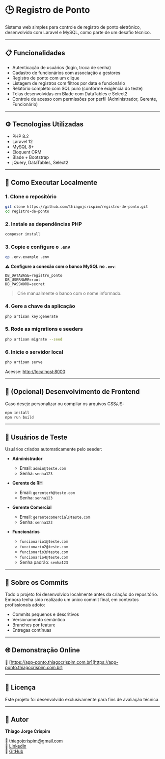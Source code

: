 # 🕒 Registro de Ponto

Sistema web simples para controle de registro de ponto eletrônico, desenvolvido com Laravel e MySQL, como parte de um desafio técnico.

---

## 📋 Funcionalidades

-   Autenticação de usuários (login, troca de senha)
-   Cadastro de funcionários com associação a gestores
-   Registro de ponto com um clique
-   Listagem de registros com filtros por data e funcionário
-   Relatório completo com SQL puro (conforme exigência do teste)
-   Telas desenvolvidas em Blade com DataTables e Select2
-   Controle de acesso com permissões por perfil (Administrador, Gerente, Funcionário)

---

## ⚙️ Tecnologias Utilizadas

-   PHP 8.2
-   Laravel 12
-   MySQL 8+
-   Eloquent ORM
-   Blade + Bootstrap
-   jQuery, DataTables, Select2

---

## 🚀 Como Executar Localmente

### 1. Clone o repositório

```bash
git clone https://github.com/thiagojcrispim/registro-de-ponto.git
cd registro-de-ponto
```

### 2. Instale as dependências PHP

```bash
composer install
```

### 3. Copie e configure o `.env`

```bash
cp .env.example .env
```

⚠️ **Configure a conexão com o banco MySQL no `.env`**:

```env
DB_DATABASE=registro_ponto
DB_USERNAME=root
DB_PASSWORD=secret
```

> Crie manualmente o banco com o nome informado.

### 4. Gere a chave da aplicação

```bash
php artisan key:generate
```

### 5. Rode as migrations e seeders

```bash
php artisan migrate --seed
```

### 6. Inicie o servidor local

```bash
php artisan serve
```

Acesse: [http://localhost:8000](http://localhost:8000)

---

## 🎨 (Opcional) Desenvolvimento de Frontend

Caso deseje personalizar ou compilar os arquivos CSS/JS:

```bash
npm install
npm run build
```

---

## 🔐 Usuários de Teste

Usuários criados automaticamente pelo seeder:

-   **Administrador**

    -   Email: `admin@teste.com`
    -   Senha: `senha123`

-   **Gerente de RH**

    -   Email: `gerenterh@teste.com`
    -   Senha: `senha123`

-   **Gerente Comercial**

    -   Email: `gerentecomercial@teste.com`
    -   Senha: `senha123`

-   **Funcionários**
    -   `funcionario1@teste.com`
    -   `funcionario2@teste.com`
    -   `funcionario3@teste.com`
    -   `funcionario4@teste.com`
    -   Senha padrão: `senha123`

---

## 📄 Sobre os Commits

Todo o projeto foi desenvolvido localmente antes da criação do repositório. Embora tenha sido realizado um único commit final, em contextos profissionais adoto:

-   Commits pequenos e descritivos
-   Versionamento semântico
-   Branches por feature
-   Entregas contínuas

---

## 🌐 Demonstração Online

🔗 [https://app-ponto.thiagocrispim.com.br](https://app-ponto.thiagocrispim.com.br)

---

## 📁 Licença

Este projeto foi desenvolvido exclusivamente para fins de avaliação técnica.

---

## 👤 Autor

**Thiago Jorge Crispim**

📧 thiagojcrispim@gmail.com  
🔗 [LinkedIn](https://www.linkedin.com/in/thiagojcrispim)  
🔗 [GitHub](https://github.com/thiagojcrispim)
